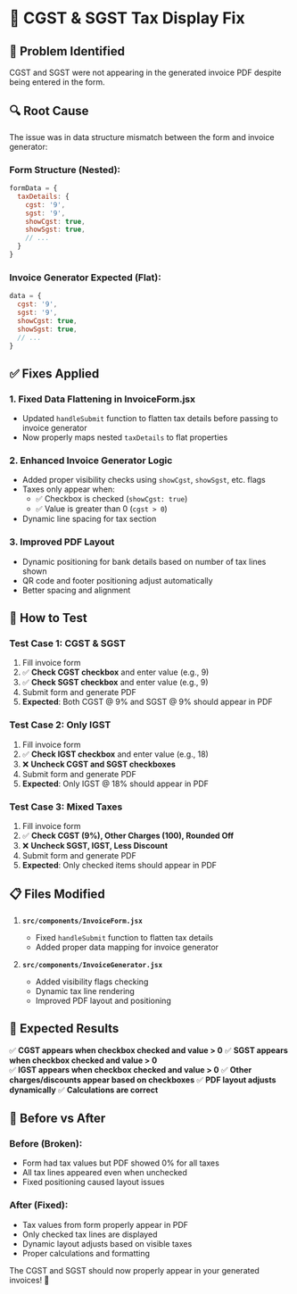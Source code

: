 # 🔧 CGST & SGST Tax Display Fix

## 🚨 **Problem Identified**
CGST and SGST were not appearing in the generated invoice PDF despite being entered in the form.

## 🔍 **Root Cause**
The issue was in data structure mismatch between the form and invoice generator:

### Form Structure (Nested):
```javascript
formData = {
  taxDetails: {
    cgst: '9',
    sgst: '9',
    showCgst: true,
    showSgst: true,
    // ...
  }
}
```

### Invoice Generator Expected (Flat):
```javascript
data = {
  cgst: '9',
  sgst: '9', 
  showCgst: true,
  showSgst: true,
  // ...
}
```

## ✅ **Fixes Applied**

### 1. **Fixed Data Flattening in InvoiceForm.jsx**
- Updated `handleSubmit` function to flatten tax details before passing to invoice generator
- Now properly maps nested `taxDetails` to flat properties

### 2. **Enhanced Invoice Generator Logic**
- Added proper visibility checks using `showCgst`, `showSgst`, etc. flags
- Taxes only appear when:
  - ✅ Checkbox is checked (`showCgst: true`)
  - ✅ Value is greater than 0 (`cgst > 0`)
- Dynamic line spacing for tax section

### 3. **Improved PDF Layout**
- Dynamic positioning for bank details based on number of tax lines shown
- QR code and footer positioning adjust automatically
- Better spacing and alignment

## 🧪 **How to Test**

### Test Case 1: CGST & SGST
1. Fill invoice form
2. ✅ **Check CGST checkbox** and enter value (e.g., 9)
3. ✅ **Check SGST checkbox** and enter value (e.g., 9)
4. Submit form and generate PDF
5. **Expected**: Both CGST @ 9% and SGST @ 9% should appear in PDF

### Test Case 2: Only IGST
1. Fill invoice form
2. ✅ **Check IGST checkbox** and enter value (e.g., 18)
3. ❌ **Uncheck CGST and SGST checkboxes**
4. Submit form and generate PDF
5. **Expected**: Only IGST @ 18% should appear in PDF

### Test Case 3: Mixed Taxes
1. Fill invoice form
2. ✅ **Check CGST (9%), Other Charges (100), Rounded Off**
3. ❌ **Uncheck SGST, IGST, Less Discount**
4. Submit form and generate PDF
5. **Expected**: Only checked items should appear in PDF

## 📋 **Files Modified**

1. **`src/components/InvoiceForm.jsx`**
   - Fixed `handleSubmit` function to flatten tax details
   - Added proper data mapping for invoice generator

2. **`src/components/InvoiceGenerator.jsx`**
   - Added visibility flags checking
   - Dynamic tax line rendering
   - Improved PDF layout and positioning

## 🎯 **Expected Results**

✅ **CGST appears when checkbox checked and value > 0**
✅ **SGST appears when checkbox checked and value > 0**  
✅ **IGST appears when checkbox checked and value > 0**
✅ **Other charges/discounts appear based on checkboxes**
✅ **PDF layout adjusts dynamically**
✅ **Calculations are correct**

## 🚨 **Before vs After**

### Before (Broken):
- Form had tax values but PDF showed 0% for all taxes
- All tax lines appeared even when unchecked
- Fixed positioning caused layout issues

### After (Fixed):
- Tax values from form properly appear in PDF
- Only checked tax lines are displayed
- Dynamic layout adjusts based on visible taxes
- Proper calculations and formatting

The CGST and SGST should now properly appear in your generated invoices! 🎉
